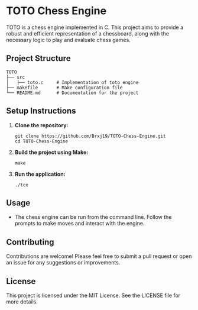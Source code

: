 # TOTO Chess Engine

TOTO is a chess engine implemented in C. This project aims to provide a robust and efficient representation of a chessboard, along with the necessary logic to play and evaluate chess games.

## Project Structure

```
TOTO
├── src
│   ├── toto.c     # Implementation of toto engine
├── makefile       # Make configuration file
└── README.md      # Documentation for the project
```

## Setup Instructions

1. **Clone the repository:**
   ```
   git clone https://github.com/Brxj19/TOTO-Chess-Engine.git         
   cd TOTO-Chess-Engine
   ```

2. **Build the project using Make:**
   ```
   make
   ```

3. **Run the application:**
   ```
   ./tce
   ```

## Usage

- The chess engine can be run from the command line. Follow the prompts to make moves and interact with the engine.


## Contributing

Contributions are welcome! Please feel free to submit a pull request or open an issue for any suggestions or improvements.

## License

This project is licensed under the MIT License. See the LICENSE file for more details.